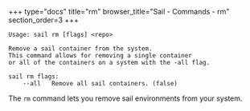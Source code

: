 +++
type="docs"
title="rm"
browser_title="Sail - Commands - rm"
section_order=3
+++

```
Usage: sail rm [flags] <repo>

Remove a sail container from the system.
This command allows for removing a single container
or all of the containers on a system with the -all flag.

sail rm flags:
	--all	Remove all sail containers.	(false)
```

The `rm` command lets you remove sail environments from your system.
